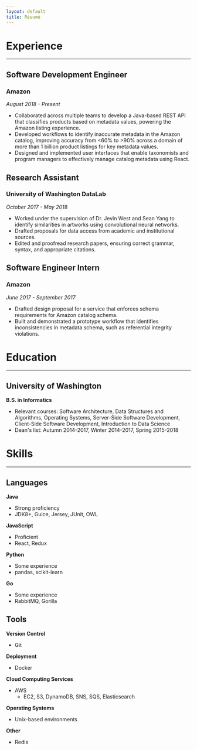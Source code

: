 ```yaml
---
layout: default
title: Résumé
---
```


# Experience
---
## Software Development Engineer 
  
### Amazon 
*August 2018 - Present*

- Collaborated across multiple teams to develop a Java-based REST API that classifies products based on metadata values, powering the Amazon listing experience.
- Developed workflows to identify inaccurate metadata in the Amazon catalog, improving accuracy from <60% to >90% across a domain of more than 1 billion product listings for key metadata values.
- Designed and implemented user interfaces that enable taxonomists and program managers to effectively manage catalog metadata using React.

## Research Assistant

### University of Washington DataLab 
*October 2017 - May 2018*

- Worked under the supervision of Dr. Jevin West and Sean Yang to identify similarities in artworks using convolutional neural networks.
- Drafted proposals for data access from academic and institutional sources.
- Edited and proofread research papers, ensuring correct grammar, syntax, and appropriate citations.

## Software Engineer Intern
  
### Amazon 
*June 2017 - September 2017*
- Drafted design proposal for a service that enforces schema requirements for Amazon catalog schema.
- Built and demonstrated a prototype workflow that identifies inconsistencies in metadata schema, such as referential integrity violations.

# Education
---
## University of Washington
**B.S. in Informatics**
- Relevant courses: Software Architecture, Data Structures and Algorithms, Operating Systems, Server-Side Software Development, Client-Side Software Development, Introduction to Data Science
- Dean's list: Autumn 2014-2017, Winter 2014-2017, Spring 2015-2018

# Skills
---
## Languages
**Java**
- Strong proficiency
- JDK8+, Guice, Jersey, JUnit, OWL

**JavaScript**
- Proficient
- React, Redux

**Python**
- Some experience
- pandas, scikit-learn

**Go**
- Some experience
- RabbitMQ, Gorilla

## Tools
**Version Control**
- Git

**Deployment**
- Docker

**Cloud Computing Services**
- AWS
  - EC2, S3, DynamoDB, SNS, SQS, Elasticsearch

**Operating Systems**
- Unix-based environments

**Other**
- Redis




